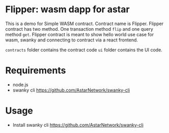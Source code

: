 # Flipper: wasm dapp for astar

This is a demo for Simple WASM contract. Contract name is Flipper. Flipper contract has two method. One transaction method `flip` and one query method `get`. Flipper contract is meant to show hello world use case for wasm, swanky and connecting to contract via a react frontend.

`contracts` folder contains the contract code `ui` folder contains the UI code.

# Requirements

- node.js
- swanky cli https://github.com/AstarNetwork/swanky-cli

# Usage

- Install swanky cli https://github.com/AstarNetwork/swanky-cli